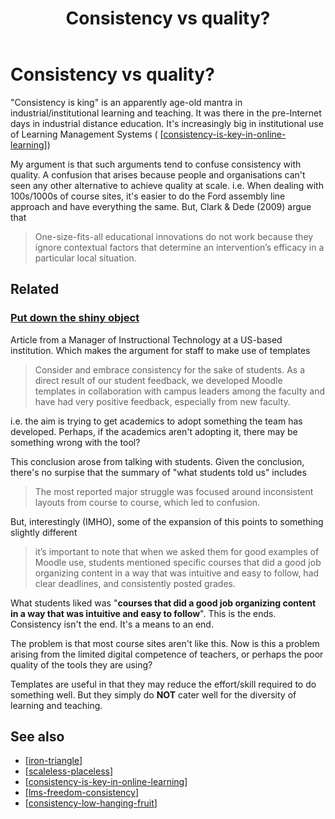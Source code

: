 ﻿---
backlinks:
- title: Templates and the scale problem
  url: /share/blog/2023/consistency-problem.html
- title: Scale and learning, teaching & education
  url: /sense/Design/scale.html
- title: Design
  url: /sense/Design/design.html
title: Consistency vs quality?
---
# Consistency vs quality?



"Consistency is king" is an apparently age-old mantra in industrial/institutional learning and teaching. It was there in the pre-Internet days in industrial distance education. It's increasingly big in institutional use of Learning Management Systems ( [[consistency-is-key-in-online-learning]])

My argument is that such arguments tend to confuse consistency with quality. A confusion that arises because people and organisations can't seen any other alternative to achieve quality at scale. i.e. When dealing with 100s/1000s of course sites, it's easier to do the Ford assembly line approach and have everything the same. But, Clark & Dede (2009) argue that

> One-size-fits-all educational innovations do not work because they ignore contextual factors that determine an intervention’s efficacy in a particular local situation.


## Related

### [Put down the shiny object](https://wcet.wiche.edu/frontiers/2023/02/02/put-down-the-shiny-object/)

Article from a Manager of Instructional Technology at a US-based institution. Which makes the argument for staff to make use of templates 
> Consider and embrace consistency for the sake of students. As a direct result of our student feedback, we developed Moodle templates in collaboration with campus leaders among the faculty and have had very positive feedback, especially from new faculty.

i.e. the aim is trying to get academics to adopt something the team has developed. Perhaps, if the academics aren't adopting it, there may be something wrong with the tool?

This conclusion arose from talking with students. Given the conclusion, there's no surpise that the summary of "what students told us" includes
> The most reported major struggle was focused around inconsistent layouts from course to course, which led to confusion.

But, interestingly (IMHO), some of the expansion of this points to something slightly different
> it’s important to note that when we asked them for good examples of Moodle use, students mentioned specific courses that did a good job organizing content in a way that was intuitive and easy to follow, had clear deadlines, and consistently posted grades.

What students liked was "**courses that did a good job organizing content in a way that was intuitive and easy to follow**".  This is the ends. Consistency isn't the end. It's a means to an end.

The problem is that most course sites aren't like this. Now is this a problem arising from the limited digital competence of teachers, or perhaps the poor quality of the tools they are using?

Templates are useful in that they may reduce the effort/skill required to do something well. But they simply do **NOT** cater well for the diversity of learning and teaching. 

## See also

- [[iron-triangle]]
- [[scaleless-placeless]]
- [[consistency-is-key-in-online-learning]]
- [[lms-freedom-consistency]]
- [[consistency-low-hanging-fruit]]






[//begin]: # "Autogenerated link references for markdown compatibility"
[consistency-is-key-in-online-learning]: ../Paper-Summaries/consistency-is-key-in-online-learning "Consistency is key in online learning: Evaluating student and instructor perceptions"
[iron-triangle]: iron-triangle "Iron Triangle"
[scaleless-placeless]: ../loose/scaleless-placeless "Scaleless and Placeless"
[lms-freedom-consistency]: lms-freedom-consistency "Freedom and the Learning Management System (LMS)"
[consistency-low-hanging-fruit]: ../../share/blog/2021/consistency-low-hanging-fruit "Consistency is the low-hanging fruit solution to a more complex problem"
[//end]: # "Autogenerated link references"